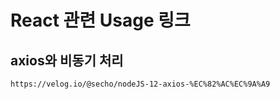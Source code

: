 # React 관련 Usage 링크

## axios와 비동기 처리
```
https://velog.io/@secho/nodeJS-12-axios-%EC%82%AC%EC%9A%A9
```
